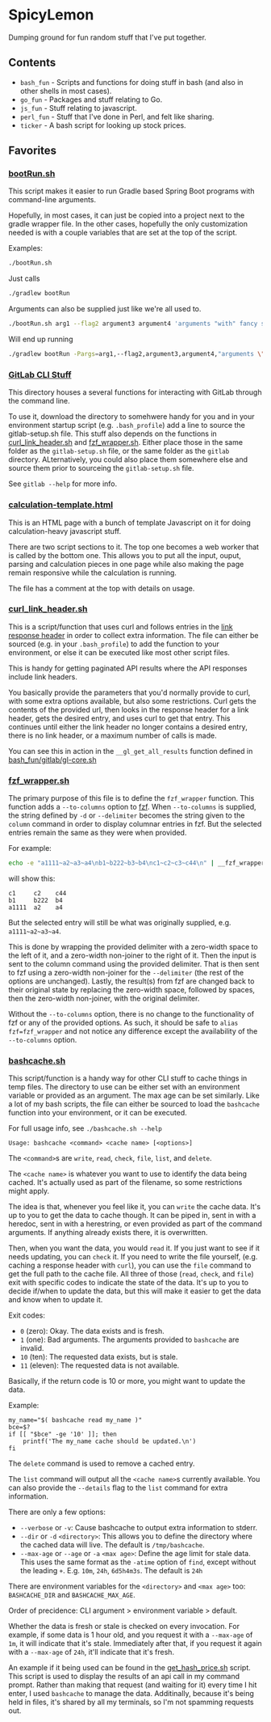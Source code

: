 # SpicyLemon
Dumping ground for fun random stuff that I've put together.

## Contents

* `bash_fun` - Scripts and functions for doing stuff in bash (and also in other shells in most cases).
* `go_fun` - Packages and stuff relating to Go.
* `js_fun` - Stuff relating to javascript.
* `perl_fun` - Stuff that I've done in Perl, and felt like sharing.
* `ticker` - A bash script for looking up stock prices.

## Favorites

### [bootRun.sh](bash_fun/bootRun.sh)

This script makes it easier to run Gradle based Spring Boot programs with command-line arguments.

Hopefully, in most cases, it can just be copied into a project next to the gradle wrapper file.
In the other cases, hopefully the only customization needed is with a couple variables that are set at the top of the script.

Examples:
```bash
./bootRun.sh
```
Just calls
```bash
./gradlew bootRun
```

Arguments can also be supplied just like we're all used to.
```bash
./bootRun.sh arg1 --flag2 argument3 argument4 'arguments "with" fancy stuff.'
```
Will end up running
```bash
./gradlew bootRun -Pargs=arg1,--flag2,argument3,argument4,"arguments \"with\" fancy stuff."
```

### [GitLab CLI Stuff](bash_fun/gitlab)

This directory houses a several functions for interacting with GitLab through the command line.

To use it, download the directory to somehwere handy for you and in your environment startup script (e.g. `.bash_profile`) add a line to source the gitlab-setup.sh file.
This stuff also depends on the functions in [curl_link_header.sh](bash_fun/curl_link_header.sh) and [fzf_wrapper.sh](bash_fun/fzf_wrapper.sh).
Either place those in the same folder as the `gitlab-setup.sh` file, or the same folder as the `gitlab` directory.
ALternatively, you could also place them somewhere else and source them prior to sourceing the `gitlab-setup.sh` file.

See `gitlab --help` for more info.

### [calculation-template.html](js_fun/calculation-template.html)

This is an HTML page with a bunch of template Javascript on it for doing calculation-heavy javascript stuff.

There are two script sections to it. The top one becomes a web worker that is called by the bottom one.
This allows you to put all the input, ouput, parsing and calculation pieces in one page while also making the page remain responsive while the calculation is running.

The file has a comment at the top with details on usage.

### [curl_link_header.sh](bash_fun/curl_link_header.sh)

This is a script/function that uses curl and follows entries in the [link response header](https://tools.ietf.org/html/rfc5988#section-5) in order to collect extra information.
The file can either be sourced (e.g. in your `.bash_profile`) to add the function to your environment, or else it can be executed like most other script files.

This is handy for getting paginated API results where the API responses include link headers.

You basically provide the parameters that you'd normally provide to curl, with some extra options available, but also some restrictions.
Curl gets the contents of the provided url, then looks in the response header for a link header, gets the desired entry, and uses curl to get that entry.
This continues until either the link header no longer contains a desired entry, there is no link header, or a maximum number of calls is made.

You can see this in action in the `__gl_get_all_results` function defined in [bash_fun/gitlab/gl-core.sh](bash_fun/gitlab/gl-core.sh)

### [fzf_wrapper.sh](bash_fun/fzf_wrapper.sh)

The primary purpose of this file is to define the `fzf_wrapper` function.
This function adds a `--to-columns` option to [fzf](https://github.com/junegunn/fzf).
When `--to-columns` is supplied, the string defined by `-d` or `--delimiter` becomes the string given to the `column` command in order to display columnar entries in fzf.
But the selected entries remain the same as they were when provided.

For example:
```bash
echo -e "a1111~a2~a3~a4\nb1~b222~b3~b4\nc1~c2~c3~c44\n" | __fzf_wrapper --with-nth='1,2,4' --delimiter='~' --to-columns
```
will show this:
```
c1     c2    c44
b1     b222  b4
a1111  a2    a4
```
But the selected entry will still be what was originally supplied, e.g. `a1111~a2~a3~a4`.

This is done by wrapping the provided delimiter with a zero-width space to the left of it, and a zero-width non-joiner to the right of it.
Then the input is sent to the column command using the provided delimiter.
That is then sent to fzf using a zero-width non-joiner for the `--delimiter` (the rest of the options are unchanged).
Lastly, the result(s) from fzf are changed back to their original state by replacing the zero-width space,
followed by spaces, then the zero-width non-joiner, with the original delimiter.

Without the `--to-columns` option, there is no change to the functionality of fzf or any of the provided options.
As such, it should be safe to `alias fzf=fzf_wrapper` and not notice any difference except the availability of the `--to-columns` option.

### [bashcache.sh](bash_fun/bashcache.sh)

This script/function is a handy way for other CLI stuff to cache things in temp files. The directory to use can be either set with an environment variable or provided as an argument. The max age can be set similarly. Like a lot of my bash scripts, the file can either be sourced to load the `bashcache` function into your environment, or it can be executed.

For full usage info, see `./bashcache.sh --help`

```
Usage: bashcache <command> <cache name> [<options>]
```

The `<command>`s are `write`, `read`, `check`, `file`, `list`, and `delete`.

The `<cache name>` is whatever you want to use to identify the data being cached. It's actually used as part of the filename, so some restrictions might apply.

The idea is that, whenever you feel like it, you can `write` the cache data. It's up to you to get the data to cache though. It can be piped in, sent in with a heredoc, sent in with a herestring, or even provided as part of the command arguments. If anything already exists there, it is overwritten.

Then, when you want the data, you would `read` it. If you just want to see if it needs updating, you can `check` it. If you need to write the file yourself, (e.g. caching a response header with `curl`), you can use the `file` command to get the full path to the cache file. All three of those (`read`, `check`, and `file`) exit with specific codes to indicate the state of the data. It's up to you to decide if/when to update the data, but this will make it easier to get the data and know when to update it.

Exit codes:
* `0` (zero): Okay. The data exists and is fresh.
* `1` (one): Bad arguments. The arguments provided to `bashcache` are invalid.
* `10` (ten): The requested data exists, but is stale.
* `11` (eleven): The requested data is not available.

Basically, if the return code is 10 or more, you might want to update the data.

Example:
```
my_name="$( bashcache read my_name )"
bce=$?
if [[ "$bce" -ge '10' ]]; then
    printf('The my_name cache should be updated.\n')
fi

```

The `delete` command is used to remove a cached entry.

The `list` command will output all the `<cache name>`s currently available. You can also provide the `--details` flag to the `list` command for extra information.

There are only a few options:
* `--verbose` or `-v`: Cause bashcache to output extra information to stderr.
* `--dir` or `-d` `<directory>`: This allows you to define the directory where the cached data will live. The default is `/tmp/bashcache`.
* `--max-age` or `--age` or `-a` `<max age>`: Define the age limit for stale data. This uses the same format as the `-atime` option of `find`, except without the leading `+`. E.g. `10m`, `24h`, `6d5h4m3s`. The default is `24h`

There are environment variables for the `<directory>` and `<max age>` too: `BASHCACHE_DIR` and `BASHCACHE_MAX_AGE`.

Order of precidence: CLI argument > environment variable > default.

Whether the data is fresh or stale is checked on every invocation. For example, if some data is 1 hour old, and you request it with a `--max-age` of `1m`, it will indicate that it's stale. Immediately after that, if you request it again with a `--max-age` of `24h`, it'll indicate that it's fresh.

An example if it being used can be found in the [get_hash_price.sh](bash_fun/figure/get_hash_price.sh) script. This script is used to display the results of an api call in my command prompt. Rather than making that request (and waiting for it) every time I hit enter, I used `bashcache` to manage the data. Additinally, because it's being held in files, it's shared by all my terminals, so I'm not spamming requests out.
